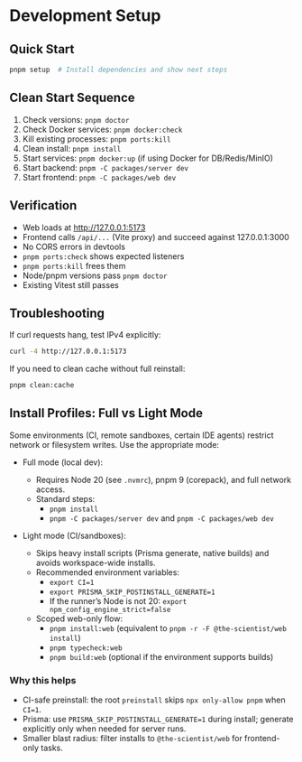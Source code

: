# Development Setup

## Quick Start
```bash
pnpm setup  # Install dependencies and show next steps
```

## Clean Start Sequence

1. Check versions: `pnpm doctor`
2. Check Docker services: `pnpm docker:check`
3. Kill existing processes: `pnpm ports:kill`
4. Clean install: `pnpm install`
5. Start services: `pnpm docker:up` (if using Docker for DB/Redis/MinIO)
6. Start backend: `pnpm -C packages/server dev`
7. Start frontend: `pnpm -C packages/web dev`

## Verification

- Web loads at http://127.0.0.1:5173
- Frontend calls `/api/...` (Vite proxy) and succeed against 127.0.0.1:3000
- No CORS errors in devtools
- `pnpm ports:check` shows expected listeners
- `pnpm ports:kill` frees them
- Node/pnpm versions pass `pnpm doctor`
- Existing Vitest still passes

## Troubleshooting

If curl requests hang, test IPv4 explicitly:
```bash
curl -4 http://127.0.0.1:5173
```

If you need to clean cache without full reinstall:
```bash
pnpm clean:cache
```

## Install Profiles: Full vs Light Mode

Some environments (CI, remote sandboxes, certain IDE agents) restrict network or filesystem writes. Use the appropriate mode:

- Full mode (local dev):
  - Requires Node 20 (see `.nvmrc`), pnpm 9 (corepack), and full network access.
  - Standard steps:
    - `pnpm install`
    - `pnpm -C packages/server dev` and `pnpm -C packages/web dev`

- Light mode (CI/sandboxes):
  - Skips heavy install scripts (Prisma generate, native builds) and avoids workspace-wide installs.
  - Recommended environment variables:
    - `export CI=1`
    - `export PRISMA_SKIP_POSTINSTALL_GENERATE=1`
    - If the runner’s Node is not 20: `export npm_config_engine_strict=false`
  - Scoped web-only flow:
    - `pnpm install:web` (equivalent to `pnpm -r -F @the-scientist/web install`)
    - `pnpm typecheck:web`
    - `pnpm build:web` (optional if the environment supports builds)

### Why this helps
- CI-safe preinstall: the root `preinstall` skips `npx only-allow pnpm` when `CI=1`.
- Prisma: use `PRISMA_SKIP_POSTINSTALL_GENERATE=1` during install; generate explicitly only when needed for server runs.
- Smaller blast radius: filter installs to `@the-scientist/web` for frontend-only tasks.
